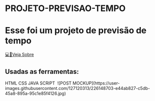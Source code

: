# PROJETO-PREVISAO-TEMPO
<h1>Esse foi um projeto de previsão de tempo</h1>
<a href="https://albertfreitas.github.io/PROJETO-PREVISAO-TEMPO/" target="_blank">💻📰Veja Sobre</a>
<h2>Usadas as ferramentas:</h2>
<a>HTML</a>
<a>CSS</a>
<a>JAVA SCRIPT</a>
<img src:"https://user-images.githubusercontent.com/127120313/226148703-e44ab827-c5db-45a8-895a-95c1e85f4126.jpg">
![POST MOCKUP](https://user-images.githubusercontent.com/127120313/226148703-e44ab827-c5db-45a8-895a-95c1e85f4126.jpg)
